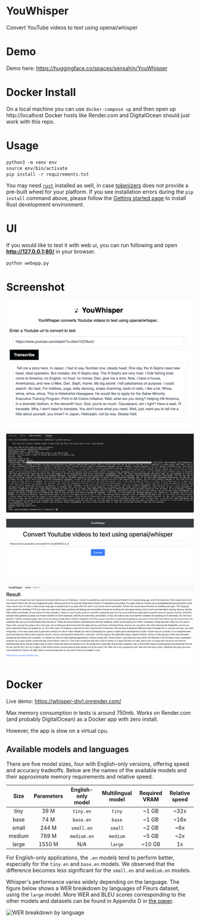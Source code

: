 # YouWhisper
Convert YouTube videos to text using openai/whisper

# Demo

Demo here: https://huggingface.co/spaces/sensahin/YouWhisper

# Docker Install

On a local machine you can use `docker-compose up` and then open up http://localhost
Docker hosts like Render.com and DigitalOcean should just work with this repo.

# Usage

    python3 -m venv env
    source env/bin/activate
    pip install -r requirements.txt


You may need [`rust`](http://rust-lang.org) installed as well, in case [tokenizers](https://pypi.org/project/tokenizers/) does not provide a pre-built wheel for your platform. If you see installation errors during the `pip install` command above, please follow the [Getting started page](https://www.rust-lang.org/learn/get-started) to install Rust development environment.

# UI

If you would like to test it with web ui, you can run following and open **http://127.0.0.1:80/** in your browser.

```bash
python webapp.py
```

# Screenshot

![Screenshot5](screenshot5.png)

![Screenshot](screenshot.png)

![Screenshot2](screenshot2.png)

![Screenshot3](screenshot3.png)

# Docker

Live demo: https://whisper-dnrl.onrender.com/

Max memory consumption in tests is around 750mb. Works on Render.com (and probably DigitalOcean) as a Docker app with zero install.

However, the app is slow on a virtual cpu.

## Available models and languages

There are five model sizes, four with English-only versions, offering speed and accuracy tradeoffs. Below are the names of the available models and their approximate memory requirements and relative speed. 


|  Size  | Parameters | English-only model | Multilingual model | Required VRAM | Relative speed |
|:------:|:----------:|:------------------:|:------------------:|:-------------:|:--------------:|
|  tiny  |    39 M    |     `tiny.en`      |       `tiny`       |     ~1 GB     |      ~32x      |
|  base  |    74 M    |     `base.en`      |       `base`       |     ~1 GB     |      ~16x      |
| small  |   244 M    |     `small.en`     |      `small`       |     ~2 GB     |      ~6x       |
| medium |   769 M    |    `medium.en`     |      `medium`      |     ~5 GB     |      ~2x       |
| large  |   1550 M   |        N/A         |      `large`       |    ~10 GB     |       1x       |

For English-only applications, the `.en` models tend to perform better, especially for the `tiny.en` and `base.en` models. We observed that the difference becomes less significant for the `small.en` and `medium.en` models.

Whisper's performance varies widely depending on the language. The figure below shows a WER breakdown by languages of Fleurs dataset, using the `large` model. More WER and BLEU scores corresponding to the other models and datasets can be found in Appendix D in [the paper](https://cdn.openai.com/papers/whisper.pdf).

![WER breakdown by language](language-breakdown.svg)